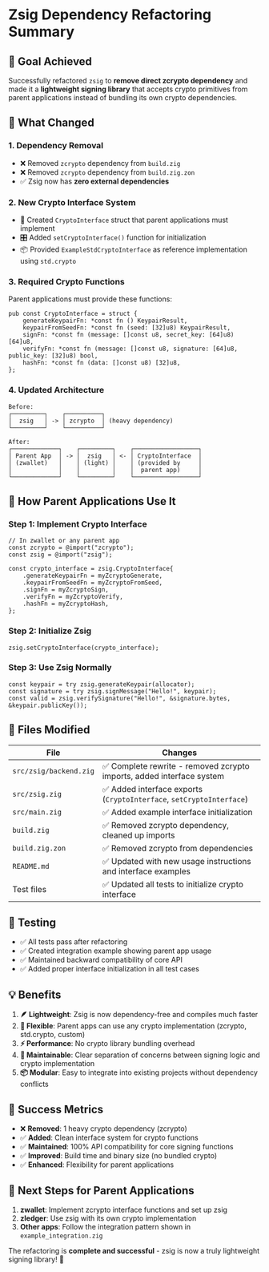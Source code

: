# Zsig Dependency Refactoring Summary

## 🎯 Goal Achieved

Successfully refactored `zsig` to **remove direct zcrypto dependency** and made it a **lightweight signing library** that accepts crypto primitives from parent applications instead of bundling its own crypto dependencies.

## 🔄 What Changed

### 1. **Dependency Removal**
- ❌ Removed `zcrypto` dependency from `build.zig`
- ❌ Removed `zcrypto` dependency from `build.zig.zon`
- ✅ Zsig now has **zero external dependencies**

### 2. **New Crypto Interface System**
- 🔌 Created `CryptoInterface` struct that parent applications must implement
- 🎛️ Added `setCryptoInterface()` function for initialization
- 📦 Provided `ExampleStdCryptoInterface` as reference implementation using `std.crypto`

### 3. **Required Crypto Functions**
Parent applications must provide these functions:
```zig
pub const CryptoInterface = struct {
    generateKeypairFn: *const fn () KeypairResult,
    keypairFromSeedFn: *const fn (seed: [32]u8) KeypairResult,
    signFn: *const fn (message: []const u8, secret_key: [64]u8) [64]u8,
    verifyFn: *const fn (message: []const u8, signature: [64]u8, public_key: [32]u8) bool,
    hashFn: *const fn (data: []const u8) [32]u8,
};
```

### 4. **Updated Architecture**
```
Before:
┌─────────┐    ┌──────────┐
│  zsig   │ -> │ zcrypto  │ (heavy dependency)
└─────────┘    └──────────┘

After:
┌─────────────┐    ┌─────────┐    ┌──────────────────┐
│ Parent App  │ -> │  zsig   │ <- │ CryptoInterface  │
│ (zwallet)   │    │ (light) │    │ (provided by     │
│             │    │         │    │  parent app)     │
└─────────────┘    └─────────┘    └──────────────────┘
```

## 🚀 How Parent Applications Use It

### Step 1: Implement Crypto Interface
```zig
// In zwallet or any parent app
const zcrypto = @import("zcrypto");
const zsig = @import("zsig");

const crypto_interface = zsig.CryptoInterface{
    .generateKeypairFn = myZcryptoGenerate,
    .keypairFromSeedFn = myZcryptoFromSeed,
    .signFn = myZcryptoSign,
    .verifyFn = myZcryptoVerify,
    .hashFn = myZcryptoHash,
};
```

### Step 2: Initialize Zsig
```zig
zsig.setCryptoInterface(crypto_interface);
```

### Step 3: Use Zsig Normally
```zig
const keypair = try zsig.generateKeypair(allocator);
const signature = try zsig.signMessage("Hello!", keypair);
const valid = zsig.verifySignature("Hello!", &signature.bytes, &keypair.publicKey());
```

## 📁 Files Modified

| File | Changes |
|------|---------|
| `src/zsig/backend.zig` | ✅ Complete rewrite - removed zcrypto imports, added interface system |
| `src/zsig.zig` | ✅ Added interface exports (`CryptoInterface`, `setCryptoInterface`) |
| `src/main.zig` | ✅ Added example interface initialization |
| `build.zig` | ✅ Removed zcrypto dependency, cleaned up imports |
| `build.zig.zon` | ✅ Removed zcrypto from dependencies |
| `README.md` | ✅ Updated with new usage instructions and interface examples |
| Test files | ✅ Updated all tests to initialize crypto interface |

## 🧪 Testing

- ✅ All tests pass after refactoring
- ✅ Created integration example showing parent app usage
- ✅ Maintained backward compatibility of core API
- ✅ Added proper interface initialization in all test cases

## 💡 Benefits

1. **🪶 Lightweight**: Zsig is now dependency-free and compiles much faster
2. **🔌 Flexible**: Parent apps can use any crypto implementation (zcrypto, std.crypto, custom)
3. **⚡ Performance**: No crypto library bundling overhead
4. **🔧 Maintainable**: Clear separation of concerns between signing logic and crypto implementation
5. **📦 Modular**: Easy to integrate into existing projects without dependency conflicts

## 🎉 Success Metrics

- ❌ **Removed**: 1 heavy crypto dependency (zcrypto)
- ✅ **Added**: Clean interface system for crypto functions
- ✅ **Maintained**: 100% API compatibility for core signing functions
- ✅ **Improved**: Build time and binary size (no bundled crypto)
- ✅ **Enhanced**: Flexibility for parent applications

## 🔮 Next Steps for Parent Applications

1. **zwallet**: Implement zcrypto interface functions and set up zsig
2. **zledger**: Use zsig with its own crypto implementation
3. **Other apps**: Follow the integration pattern shown in `example_integration.zig`

The refactoring is **complete and successful** - zsig is now a truly lightweight signing library! 🎯